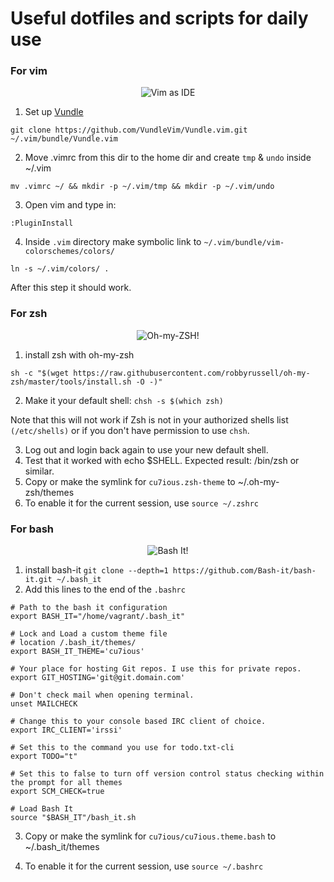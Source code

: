 # Useful dotfiles and scripts for daily use

### For vim

<div align="center">
  <img src="https://cdn.rawgit.com/Cu7ious/dotfiles/2b87fafc/assets/images/vim.png" alt="Vim as IDE" style="max-width:100%;">
</div>

1. Set up [Vundle](https://github.com/VundleVim/Vundle.vim)

```git clone https://github.com/VundleVim/Vundle.vim.git ~/.vim/bundle/Vundle.vim```

2. Move .vimrc from this dir to the home dir and create `tmp` & `undo` inside ~/.vim

```mv .vimrc ~/ && mkdir -p ~/.vim/tmp && mkdir -p ~/.vim/undo```

3. Open vim and type in:

```:PluginInstall```

4. Inside `.vim` directory make symbolic link to `~/.vim/bundle/vim-colorschemes/colors/`

```ln -s ~/.vim/colors/ .```

After this step it should work.


### For zsh

<div align="center">
  <img src="https://cdn.rawgit.com/Cu7ious/dotfiles/2b87fafc/assets/images/bash.png" alt="Oh-my-ZSH!" style="max-width:100%;">
</div>

1. install zsh with oh-my-zsh

```sh -c "$(wget https://raw.githubusercontent.com/robbyrussell/oh-my-zsh/master/tools/install.sh -O -)"```

2. Make it your default shell: `chsh -s $(which zsh)`

Note that this will not work if Zsh is not in your authorized shells list `(/etc/shells)` or if you don't have permission to use `chsh`.

3. Log out and login back again to use your new default shell.
4. Test that it worked with echo $SHELL. Expected result: /bin/zsh or similar.
5. Copy or make the symlink for `cu7ious.zsh-theme` to ~/.oh-my-zsh/themes
6. To enable it for the current session, use `source ~/.zshrc`

### For bash

<div align="center">
  <img src="https://cdn.rawgit.com/Cu7ious/dotfiles/2b87fafc/assets/images/bash.png" alt="Bash It!" style="max-width:100%;">
</div>

1. install bash-it
```git clone --depth=1 https://github.com/Bash-it/bash-it.git ~/.bash_it```
2. Add this lines to the end of the `.bashrc`

```
# Path to the bash it configuration
export BASH_IT="/home/vagrant/.bash_it"

# Lock and Load a custom theme file
# location /.bash_it/themes/
export BASH_IT_THEME='cu7ious'

# Your place for hosting Git repos. I use this for private repos.
export GIT_HOSTING='git@git.domain.com'

# Don't check mail when opening terminal.
unset MAILCHECK

# Change this to your console based IRC client of choice.
export IRC_CLIENT='irssi'

# Set this to the command you use for todo.txt-cli
export TODO="t"

# Set this to false to turn off version control status checking within the prompt for all themes
export SCM_CHECK=true

# Load Bash It
source "$BASH_IT"/bash_it.sh
```

3. Copy or make the symlink for `cu7ious/cu7ious.theme.bash` to ~/.bash_it/themes

4. To enable it for the current session, use `source ~/.bashrc`
